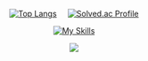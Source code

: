 <div align="center">
        
<a href="#">![Top Langs](https://github-readme-stats.vercel.app/api/top-langs/?username=yewon31&layout=compact)</a>
        &nbsp; &nbsp;
<a href="#">![Solved.ac Profile](http://mazassumnida.wtf/api/v2/generate_badge?boj=chojo1031)</a>
</div>

<div align="center">
        
<a href="#">[![My Skills](https://skillicons.dev/icons?i=github,git,html,c,css,bootstrap,js,jquery,java,spring,py,php,mysql,eclipse,idea,vscode,figma,notion,discord,stackoverflow&perline=10)](https://skillicons.dev)</a>
</div>

<div align="center">
    <a href="#">
        <img src="https://hits.seeyoufarm.com/api/count/incr/badge.svg?url=https%3A%2F%2Fgithub.com%2Fyewon31&count_bg=%23ED6DA3&title_bg=%2386757E&icon=github.svg&icon_color=%23E1DEDE&title=hits&edge_flat=false" />
    </a>
</div>
